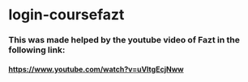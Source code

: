 # login-coursefazt

### This was made helped by the youtube video of Fazt in the following link: 
#### https://www.youtube.com/watch?v=uVltgEcjNww
